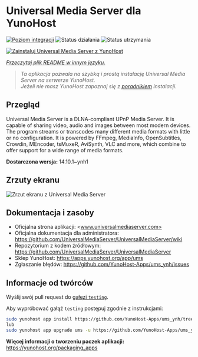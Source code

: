 <!--
To README zostało automatycznie wygenerowane przez <https://github.com/YunoHost/apps/tree/master/tools/readme_generator>
Nie powinno być ono edytowane ręcznie.
-->

# Universal Media Server dla YunoHost

[![Poziom integracji](https://apps.yunohost.org/badge/integration/ums)](https://ci-apps.yunohost.org/ci/apps/ums/)
![Status działania](https://apps.yunohost.org/badge/state/ums)
![Status utrzymania](https://apps.yunohost.org/badge/maintained/ums)

[![Zainstaluj Universal Media Server z YunoHost](https://install-app.yunohost.org/install-with-yunohost.svg)](https://install-app.yunohost.org/?app=ums)

*[Przeczytaj plik README w innym języku.](./ALL_README.md)*

> *Ta aplikacja pozwala na szybką i prostą instalację Universal Media Server na serwerze YunoHost.*  
> *Jeżeli nie masz YunoHost zapoznaj się z [poradnikiem](https://yunohost.org/install) instalacji.*

## Przegląd

Universal Media Server is a DLNA-compliant UPnP Media Server. It is capable of sharing video, audio and images between most modern devices.
The program streams or transcodes many different media formats with little or no configuration. It is powered by FFmpeg, MediaInfo, OpenSubtitles, Crowdin, MEncoder, tsMuxeR, AviSynth, VLC and more, which combine to offer support for a wide range of media formats.

**Dostarczona wersja:** 14.10.1~ynh1

## Zrzuty ekranu

![Zrzut ekranu z Universal Media Server](./doc/screenshots/screenshot.png)

## Dokumentacja i zasoby

- Oficjalna strona aplikacji: <www.universalmediaserver.com>
- Oficjalna dokumentacja dla administratora: <https://github.com/UniversalMediaServer/UniversalMediaServer/wiki>
- Repozytorium z kodem źródłowym: <https://github.com/UniversalMediaServer/UniversalMediaServer>
- Sklep YunoHost: <https://apps.yunohost.org/app/ums>
- Zgłaszanie błędów: <https://github.com/YunoHost-Apps/ums_ynh/issues>

## Informacje od twórców

Wyślij swój pull request do [gałęzi `testing`](https://github.com/YunoHost-Apps/ums_ynh/tree/testing).

Aby wypróbować gałąź `testing` postępuj zgodnie z instrukcjami:

```bash
sudo yunohost app install https://github.com/YunoHost-Apps/ums_ynh/tree/testing --debug
lub
sudo yunohost app upgrade ums -u https://github.com/YunoHost-Apps/ums_ynh/tree/testing --debug
```

**Więcej informacji o tworzeniu paczek aplikacji:** <https://yunohost.org/packaging_apps>
